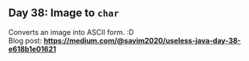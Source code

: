 ## Day 38: Image to `char`
Converts an image into ASCII form. :D  
Blog post: **<https://medium.com/@savim2020/useless-java-day-38-e618b1e01621>**
